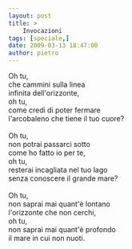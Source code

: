 ```yaml
---
layout: post
title: >
    Invocazioni
tags: [speciale,]
date: 2009-03-13 18:47:00
author: pietro
---
```

Oh tu,<br/>che cammini sulla linea<br/>infinita dell'orizzonte,<br/>oh tu,<br/>come credi di poter fermare<br/>l'arcobaleno che tiene il tuo cuore?<br/><br/>Oh tu,<br/>non potrai passarci sotto<br/>come ho fatto io per te,<br/>oh tu,<br/>resterai incagliata nel tuo lago<br/>senza conoscere il grande mare?<br/><br/>Oh tu,<br/>non saprai mai quant'è lontano<br/>l'orizzonte che non cerchi,<br/>oh tu,<br/>non saprai mai quant'è profondo<br/>il mare in cui non nuoti.
